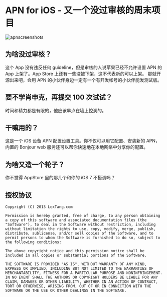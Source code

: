 # APN for iOS - 又一个没过审核的周末项目

![apnscreenshots](https://f.cloud.github.com/assets/219689/1720769/ecf451b0-620c-11e3-87bd-542b733f0c28.jpg)

## 为啥没过审核？
这个 App 没有违反任何 guideline，但是审核的人说苹果已经不允许设置 APN 的 App 上架了。App Store 上还有一些没被下架，这不代表新的可以上架。
那就开源出来吧，会用 APN 的小伙伴身边一定有一个有开发帐号的小伙伴能发测试版。

## 要不学肖申克，再提交 100 次试试？
时间和精力都是有限的，他应该早点在墙上挖洞的。

## 干嘛用的？
这是一个 iOS 设备 APN 配置设置工具。你不仅可以用它配置、安装新的 APN，
内置的 Bonjour web 服务还可以帮你快速地在本地网络中分享你的配置。

## 为啥又造一个轮子？
你不觉得 AppStore 里的那几个和你的 iOS 7 不搭调吗？

## 授权协议
```
Copyright (C) 2013 LexTang.com

Permission is hereby granted, free of charge, to any person obtaining a copy of this software and associated documentation files (the "Software"), to deal in the Software without restriction, including without limitation the rights to use, copy, modify, merge, publish, distribute, sublicense, and/or sell copies of the Software, and to permit persons to whom the Software is furnished to do so, subject to the following conditions:

The above copyright notice and this permission notice shall be included in all copies or substantial portions of the Software.

THE SOFTWARE IS PROVIDED "AS IS", WITHOUT WARRANTY OF ANY KIND, EXPRESS OR IMPLIED, INCLUDING BUT NOT LIMITED TO THE WARRANTIES OF MERCHANTABILITY, FITNESS FOR A PARTICULAR PURPOSE AND NONINFRINGEMENT. IN NO EVENT SHALL THE AUTHORS OR COPYRIGHT HOLDERS BE LIABLE FOR ANY CLAIM, DAMAGES OR OTHER LIABILITY, WHETHER IN AN ACTION OF CONTRACT, TORT OR OTHERWISE, ARISING FROM, OUT OF OR IN CONNECTION WITH THE SOFTWARE OR THE USE OR OTHER DEALINGS IN THE SOFTWARE.
```